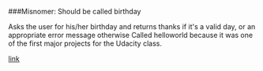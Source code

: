 ###Misnomer: Should be called birthday

Asks the user for his/her birthday and returns thanks if it's a valid day, or an appropriate error message otherwise
Called helloworld because it was one of the first major projects for the Udacity class.

[link](http://hello-119419.appspot.com/)
